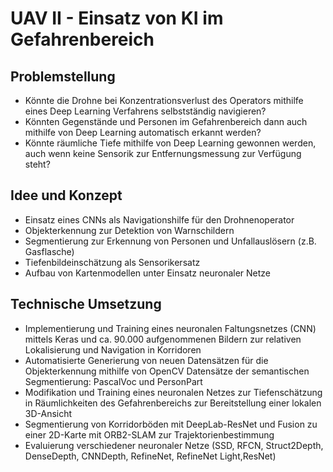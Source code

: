 # UAV II - Einsatz von KI im Gefahrenbereich

## Problemstellung
* Könnte die Drohne bei Konzentrationsverlust des Operators mithilfe eines Deep Learning Verfahrens selbstständig navigieren?
* Könnten Gegenstände und Personen im Gefahrenbereich dann auch mithilfe von Deep Learning automatisch erkannt werden?
* Könnte räumliche Tiefe mithilfe von Deep Learning gewonnen werden, auch wenn keine Sensorik zur Entfernungsmessung zur Verfügung steht?

## Idee und Konzept
* Einsatz eines CNNs als Navigationshilfe für den Drohnenoperator
* Objekterkennung zur Detektion von Warnschildern
* Segmentierung zur Erkennung von Personen und Unfallauslösern (z.B. Gasflasche)
* Tiefenbildeinschätzung als Sensorikersatz
* Aufbau von Kartenmodellen unter Einsatz neuronaler Netze

## Technische Umsetzung 
* Implementierung und Training eines neuronalen Faltungsnetzes (CNN) mittels Keras und ca. 90.000 aufgenommenen Bildern zur relativen Lokalisierung und Navigation in Korridoren 
* Automatisierte Generierung von neuen Datensätzen für die Objekterkennung mithilfe von OpenCV
Datensätze der semantischen Segmentierung: PascalVoc und PersonPart
* Modifikation und Training eines neuronalen Netzes zur Tiefenschätzung in Räumlichkeiten des Gefahrenbereichs zur Bereitstellung einer lokalen 3D-Ansicht
* Segmentierung von Korridorböden mit DeepLab-ResNet und Fusion zu einer 2D-Karte mit ORB2-SLAM zur Trajektorienbestimmung
* Evaluierung verschiedener neuronaler Netze (SSD, RFCN, Struct2Depth, DenseDepth, CNNDepth, RefineNet, RefineNet Light,ResNet)
